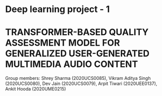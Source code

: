# Deep learning project - 1 
# TRANSFORMER-BASED QUALITY ASSESSMENT MODEL FOR GENERALIZED USER-GENERATED MULTIMEDIA AUDIO CONTENT
Group members: Shrey Sharma (2020UCS0085), Vikram Aditya Singh (2020UCS0080), Dev Jain (2020UCS0079), Arpit Tiwari (2020UEE0137), Ankit Hooda (2020UME0215)
